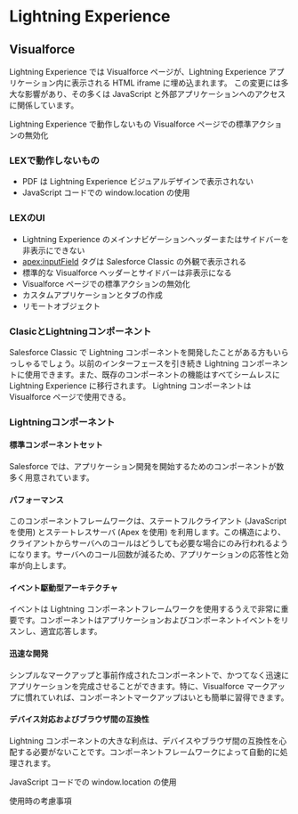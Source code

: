 # Lightning Experience

## Visualforce
Lightning Experience では Visualforce ページが、Lightning Experience アプリケーション内に表示される HTML iframe に埋め込まれます。
この変更には多大な影響があり、その多くは JavaScript と外部アプリケーションへのアクセスに関係しています。

Lightning Experience で動作しないもの
Visualforce ページでの標準アクションの無効化


### LEXで動作しないもの
- PDF は Lightning Experience ビジュアルデザインで表示されない
- JavaScript コードでの window.location の使用

### LEXのUI
- Lightning Experience のメインナビゲーションヘッダーまたはサイドバーを非表示にできない
- <apex:inputField> タグは Salesforce Classic の外観で表示される
- 標準的な Visualforce ヘッダーとサイドバーは非表示になる
- Visualforce ページでの標準アクションの無効化
- カスタムアプリケーションとタブの作成
- リモートオブジェクト

### ClasicとLightningコンポーネント
Salesforce Classic で Lightning コンポーネントを開発したことがある方もいらっしゃるでしょう。以前のインターフェースを引き続き Lightning コンポーネントに使用できます。また、既存のコンポーネントの機能はすべてシームレスに Lightning Experience に移行されます。
Lightning コンポーネントは Visualforce ページで使用できる。

### Lightningコンポーネント
#### 標準コンポーネントセット
Salesforce では、アプリケーション開発を開始するためのコンポーネントが数多く用意されています。
#### パフォーマンス
このコンポーネントフレームワークは、ステートフルクライアント (JavaScript を使用) とステートレスサーバ (Apex を使用) を利用します。この構造により、クライアントからサーバへのコールはどうしても必要な場合にのみ行われるようになります。サーバへのコール回数が減るため、アプリケーションの応答性と効率が向上します。
#### イベント駆動型アーキテクチャ
イベントは Lightning コンポーネントフレームワークを使用するうえで非常に重要です。コンポーネントはアプリケーションおよびコンポーネントイベントをリスンし、適宜応答します。
#### 迅速な開発
シンプルなマークアップと事前作成されたコンポーネントで、かつてなく迅速にアプリケーションを完成させることができます。特に、Visualforce マークアップに慣れていれば、コンポーネントマークアップはいとも簡単に習得できます。
#### デバイス対応およびブラウザ間の互換性
Lightning コンポーネントの大きな利点は、デバイスやブラウザ間の互換性を心配する必要がないことです。コンポーネントフレームワークによって自動的に処理されます。



JavaScript コードでの window.location の使用


使用時の考慮事項